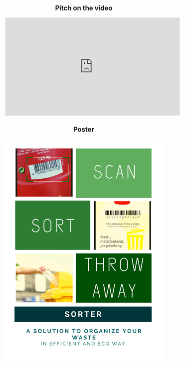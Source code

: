 <div align="center">
  <h2>Pitch on the video</h2>
  <iframe class="pitch_video" width="560" height="315" src="https://www.youtube.com/embed/SYJO2_rM_jE" frameborder="0" allow="accelerometer; autoplay; encrypted-media; gyroscope; picture-in-picture" allowfullscreen></iframe>
  <h2>Poster</h2>
  <img id="imgPoster" src="/assets/sorterPoster.png" alt="poster for sorter project">
</div>
